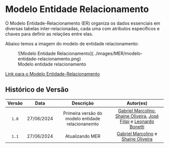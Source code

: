 # <b>Modelo Entidade Relacionamento</b>

O Modelo Entidade-Relacionamento (ER) organiza os dados essenciais em diversas tabelas inter-relacionadas, cada uma com atributos específicos e chaves para definir as relações entre elas.

Abaixo temos a imagem do modelo de entidade relacionamento:

<figure markdown="span">
  ![Modelo Entidade Relacionamento](../images/MER/modelo-entidade-relacionamento.png)
  <figcaption>Modelo entidade relacionamento</figcaption>
</figure>

<!-- ![Image title](../images/MER/modelo-entidade-relacionamento.png/#only-light)
![Image title](../images/MER/modelo-entidade-relacionamento-dark.png/#only-dark) -->

[Link para o Modelo Entidade-Relacionamento](https://miro.com/app/board/uXjVKwg_uxM=/)

## Histórico de Versão

| Versão |    Data    |                     Descrição                     |                                                                                                Autor(es)                                                                                                 |
| :----: | :--------: | :-----------------------------------------------: | :------------------------------------------------------------------------------------------------------------------------------------------------------------------------------------------------------: |
| `1.0`  | 27/06/2024 | Primeira versão do modelo entidade relacionanemto | [Gabriel Marcolino](https://github.com/GabrielMR360), [Shaíne Oliveira](ttps://github.com/ShaineOliveira), [José Filipi](https://github.com/JoseFilipi) e [Leonardo Bonetti](https://github.com/LeoFacB) |
| `1.1`  | 27/06/2024 |                  Atualizando MER                  |                                                [Gabriel Marcolino](https://github.com/GabrielMR360) e [Shaíne Oliveira](ttps://github.com/ShaineOliveira)                                                 |
